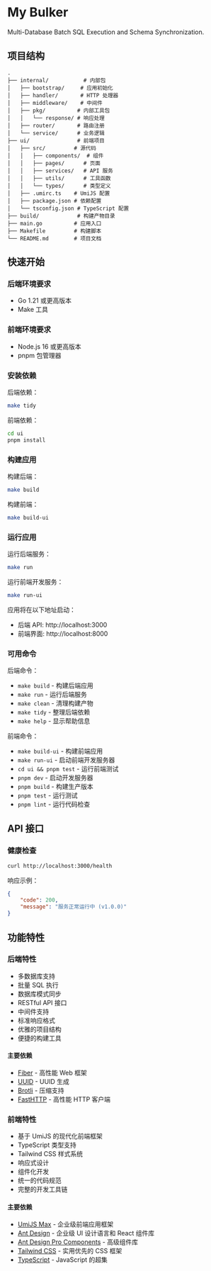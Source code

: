 # My Bulker

Multi-Database Batch SQL Execution and Schema Synchronization.

## 项目结构

```
.
├── internal/           # 内部包
│   ├── bootstrap/     # 应用初始化
│   ├── handler/       # HTTP 处理器
│   ├── middleware/    # 中间件
│   ├── pkg/          # 内部工具包
│   │   └── response/ # 响应处理
│   ├── router/       # 路由注册
│   └── service/      # 业务逻辑
├── ui/               # 前端项目
│   ├── src/         # 源代码
│   │   ├── components/  # 组件
│   │   ├── pages/      # 页面
│   │   ├── services/   # API 服务
│   │   ├── utils/      # 工具函数
│   │   └── types/      # 类型定义
│   ├── .umirc.ts    # UmiJS 配置
│   ├── package.json # 依赖配置
│   └── tsconfig.json # TypeScript 配置
├── build/            # 构建产物目录
├── main.go          # 应用入口
├── Makefile         # 构建脚本
└── README.md        # 项目文档
```

## 快速开始

### 后端环境要求

- Go 1.21 或更高版本
- Make 工具

### 前端环境要求

- Node.js 16 或更高版本
- pnpm 包管理器

### 安装依赖

后端依赖：
```bash
make tidy
```

前端依赖：
```bash
cd ui
pnpm install
```

### 构建应用

构建后端：
```bash
make build
```

构建前端：
```bash
make build-ui
```

### 运行应用

运行后端服务：
```bash
make run
```

运行前端开发服务：
```bash
make run-ui
```

应用将在以下地址启动：
- 后端 API: http://localhost:3000
- 前端界面: http://localhost:8000

### 可用命令

后端命令：
- `make build` - 构建后端应用
- `make run` - 运行后端服务
- `make clean` - 清理构建产物
- `make tidy` - 整理后端依赖
- `make help` - 显示帮助信息

前端命令：
- `make build-ui` - 构建前端应用
- `make run-ui` - 启动前端开发服务器
- `cd ui && pnpm test` - 运行前端测试
- `pnpm dev` - 启动开发服务器
- `pnpm build` - 构建生产版本
- `pnpm test` - 运行测试
- `pnpm lint` - 运行代码检查

## API 接口

### 健康检查

```bash
curl http://localhost:3000/health
```

响应示例：
```json
{
    "code": 200,
    "message": "服务正常运行中 (v1.0.0)"
}
```

## 功能特性

### 后端特性
- 多数据库支持
- 批量 SQL 执行
- 数据库模式同步
- RESTful API 接口
- 中间件支持
- 标准响应格式
- 优雅的项目结构
- 便捷的构建工具

#### 主要依赖
- [Fiber](https://github.com/gofiber/fiber) - 高性能 Web 框架
- [UUID](https://github.com/google/uuid) - UUID 生成
- [Brotli](https://github.com/andybalholm/brotli) - 压缩支持
- [FastHTTP](https://github.com/valyala/fasthttp) - 高性能 HTTP 客户端

### 前端特性
- 基于 UmiJS 的现代化前端框架
- TypeScript 类型支持
- Tailwind CSS 样式系统
- 响应式设计
- 组件化开发
- 统一的代码规范
- 完整的开发工具链

#### 主要依赖
- [UmiJS Max](https://umijs.org/) - 企业级前端应用框架
- [Ant Design](https://ant.design/) - 企业级 UI 设计语言和 React 组件库
- [Ant Design Pro Components](https://procomponents.ant.design/) - 高级组件库
- [Tailwind CSS](https://tailwindcss.com/) - 实用优先的 CSS 框架
- [TypeScript](https://www.typescriptlang.org/) - JavaScript 的超集
